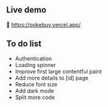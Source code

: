 ## Live demo
🚀 https://pokebuy.vercel.app/
## To do list
- Authentication
- Loading spinner
- Improve first large contentful paint
- Add more details to [id] page
- Reduce font size
- Add dark mode
- Split more code 

